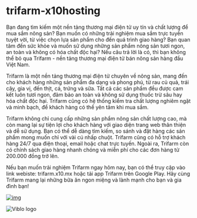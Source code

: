 # trifarm-x10hosting

Bạn đang tìm kiếm một nền tảng thương mại điện tử uy tín và chất lượng để mua sắm nông sản? Bạn muốn có những trải nghiệm mua sắm trực tuyến tuyệt vời, từ việc chọn lựa sản phẩm cho đến quá trình giao hàng? Bạn quan tâm đến sức khỏe và muốn sử dụng những sản phẩm nông sản tươi ngon, an toàn và không có hóa chất độc hại? Nếu câu trả lời là có, thì bạn không thể bỏ qua Trifarm - nền tảng thương mại điện tử bán nông sản hàng đầu Việt Nam.

Trifarm là một nền tảng thương mại điện tử chuyên về nông sản, mang đến cho khách hàng những sản phẩm đa dạng và phong phú, từ rau củ quả, trái cây, gia vị, đến thịt, cá, trứng và sữa. Tất cả các sản phẩm đều được cam kết luôn tươi ngon, đảm bảo an toàn và không sử dụng thuốc trừ sâu hay hóa chất độc hại. Trifarm cũng có hệ thống kiểm tra chất lượng nghiêm ngặt và minh bạch, để khách hàng có thể yên tâm khi mua sắm.

Trifarm không chỉ cung cấp những sản phẩm nông sản chất lượng cao, mà còn mang lại sự tiện lợi cho khách hàng với giao diện trang web thân thiện và dễ sử dụng. Bạn có thể dễ dàng tìm kiếm, so sánh và đặt hàng các sản phẩm mong muốn chỉ với vài cú nhấp chuột. Trifarm cũng có hỗ trợ khách hàng 24/7 qua điện thoại, email hoặc chat trực tuyến. Ngoài ra, Trifarm còn có chính sách giao hàng nhanh chóng và miễn phí cho các đơn hàng từ 200.000 đồng trở lên.

Nếu bạn muốn trải nghiệm Trifarm ngay hôm nay, bạn có thể truy cập vào link webiste: trifarm.x10.mx hoặc tải app Trifarm trên Google Play. Hãy cùng Trifarm mang lại những bữa ăn ngon miệng và lành mạnh cho bạn và gia đình bạn!

[![img](https://i.imgur.com/SiGmNUt.png)](https://trifarm.x10.mx/)

<img src="https://i.imgur.com/SiGmNUt.png" alt="Viblo logo">
